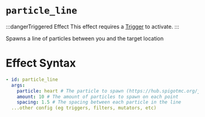 # `particle_line`
:::dangerTriggered Effect
This effect requires a [Trigger](https://plugins.auxilor.io/effects/all-triggers) to activate.
:::

Spawns a line of particles between you and the target location

# Effect Syntax
```yaml
- id: particle_line
  args:
    particle: heart # The particle to spawn (https://hub.spigotmc.org/javadocs/spigot/org/bukkit/Particle.html)
    amount: 10 # The amount of particles to spawn on each point
    spacing: 1.5 # The spacing between each particle in the line
  ...other config (eg triggers, filters, mutators, etc)
```
